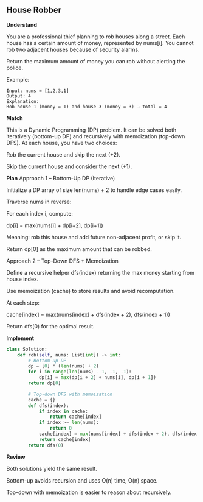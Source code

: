 ## House Robber

**Understand**

You are a professional thief planning to rob houses along a street.
Each house has a certain amount of money, represented by nums[i].
You cannot rob two adjacent houses because of security alarms.

Return the maximum amount of money you can rob without alerting the police.

Example:

```
Input: nums = [1,2,3,1]
Output: 4
Explanation:
Rob house 1 (money = 1) and house 3 (money = 3) → total = 4
```

**Match**

This is a Dynamic Programming (DP) problem.
It can be solved both iteratively (bottom-up DP) and recursively with memoization (top-down DFS).
At each house, you have two choices:

Rob the current house and skip the next (+2).

Skip the current house and consider the next (+1).

**Plan**
Approach 1 – Bottom-Up DP (Iterative)

Initialize a DP array of size len(nums) + 2 to handle edge cases easily.

Traverse nums in reverse:

For each index i, compute:

dp[i] = max(nums[i] + dp[i+2], dp[i+1])

Meaning: rob this house and add future non-adjacent profit, or skip it.

Return dp[0] as the maximum amount that can be robbed.

Approach 2 – Top-Down DFS + Memoization

Define a recursive helper dfs(index) returning the max money starting from house index.

Use memoization (cache) to store results and avoid recomputation.

At each step:

cache[index] = max(nums[index] + dfs(index + 2), dfs(index + 1))

Return dfs(0) for the optimal result.

**Implement**

```py
class Solution:
    def rob(self, nums: List[int]) -> int:
        # Bottom-up DP
        dp = [0] * (len(nums) + 2)
        for i in range(len(nums) - 1, -1, -1):
            dp[i] = max(dp[i + 2] + nums[i], dp[i + 1])
        return dp[0]

        # Top-down DFS with memoization
        cache = {}
        def dfs(index):
            if index in cache:
                return cache[index]
            if index >= len(nums):
                return 0
            cache[index] = max(nums[index] + dfs(index + 2), dfs(index + 1))
            return cache[index]
        return dfs(0)
```

**Review**

Both solutions yield the same result.

Bottom-up avoids recursion and uses O(n) time, O(n) space.

Top-down with memoization is easier to reason about recursively.
